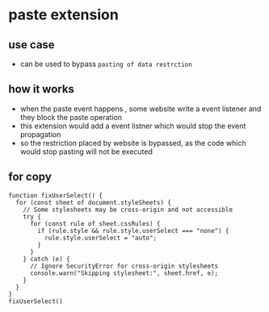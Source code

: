# paste extension
## use case
- can be used to bypass  `pasting of data restrction`
## how it works
- when the paste event happens , some website write  a event listener and they block the paste operation
- this extension would add a event listner which would stop the event propagation
- so the restriction placed by website is bypassed, as the code which would stop pasting will not be executed

## for copy
```
function fixUserSelect() {
  for (const sheet of document.styleSheets) {
    // Some stylesheets may be cross-origin and not accessible
    try {
      for (const rule of sheet.cssRules) {
        if (rule.style && rule.style.userSelect === "none") {
          rule.style.userSelect = "auto";
        }
      }
    } catch (e) {
      // Ignore SecurityError for cross-origin stylesheets
      console.warn("Skipping stylesheet:", sheet.href, e);
    }
  }
}
fixUserSelect()
```
